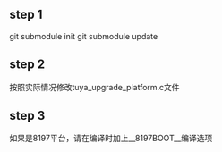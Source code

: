 ## step 1
git submodule init 
git submodule update

## step 2
按照实际情况修改tuya_upgrade_platform.c文件

## step 3
如果是8197平台，请在编译时加上__8197BOOT__编译选项
